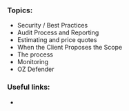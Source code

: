 ### Topics:
- Security / Best Practices
- Audit Process and Reporting
- Estimating and price quotes
- When the Client Proposes the Scope
- The process
- Monitoring
- OZ Defender

### Useful links:
- 